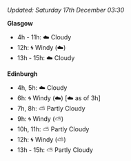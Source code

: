 *Updated: Saturday 17th December 03:30*

**Glasgow**

* 4h - 11h: :cloud: Cloudy
* 12h: :cyclone: Windy (:cloud:)
* 13h - 15h: :cloud: Cloudy

**Edinburgh**

* 4h, 5h: :cloud: Cloudy
* 6h: :cyclone: Windy (:cloud:) [:cloud: as of 3h]
* 7h, 8h: :partly_sunny: Partly Cloudy
* 9h: :cyclone: Windy (:partly_sunny:)
* 10h, 11h: :partly_sunny: Partly Cloudy
* 12h: :cyclone: Windy (:partly_sunny:)
* 13h - 15h: :partly_sunny: Partly Cloudy
